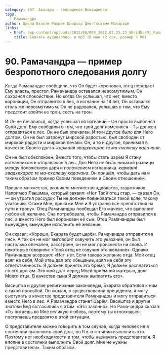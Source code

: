 ```yaml
---
category: (07. Аватары - воплощения Всевышнего)
tags:
  - Рамачандра
author: Шрила Бхакти Ракшак Шридхар Дев-Госвами Махарадж
links:
  - href: /wp-content/uploads/2012/08/090_2012.07.25.23_ShridharMj_Ramachandra-primer_bezropotnogo_sledovaniya_dolgu.mp3
    title: Скачать аудиозапись в mp3 (6 мин 42 сек, размер 4 Мб)
---
```


# 90. Рамачандра — пример безропотного следования долгу

Когда Рамачандре сообщили, что Он будет коронован, отец передаст Ему власть, престол, Рамачандра оставался невозмутимым, Он сохранял спокойствие. Но когда Он услышал, что нет, вместо коронации, Он отправится в лес, в изгнание на 14 лет, Он оставался столь же невозмутимым. Он не радовался, услышав о том, что Ему предстоит взойти на трон, сесть на трон.

И Он не печалился, когда услышал об изгнании – Он просто выполнял Свой долг. Ему сообщили о том, что твой долг изменился – Ты должен отправиться в лес. Он не был опечален. И то и другое было для Него долгом. Он не был затронут мирской радостью, был свободен от мирской радости и мирской печали. Он, и то и другое, принимал в качестве Своего долга. *карманй эвадхикарас те ма-пхалешу кадачана*.

Он не был обеспокоен. Вместо того, чтобы стать царём Я стану изгнанником и отправлюсь в лес. Для Него не было никакой разницы между положением царя и положением изгнанника. *карманй эвадхикарас те ма-пхалешу кадачана*. Он пришёл, чтобы дать нам таким образом пример Своим поведением и Своим отношением.

Пришло множество, возникло множество адвокатов, защитников. Например Лакшман, который заявил: «Нет Твой отец стар, — сказал Он, — он утратил рассудок Ты не должен повиноваться такой воле, такому указанию. Скажи Мне, прикажи Мне и Я устраню все препятствия на пути к трону». Отец Рамачандры пообещал Его мачехе, что выполнит любое её желание. Она потребовала, чтобы Рамачандра отправился в лес, а вместо Него был коронован её сын. Отец Рамачандры был вынужден, вынужден исполнить её желание.

Он сказал: «Хорошо, Бхарата будет царём. Рамачандра отправится в лес». А так он не мог выговорит озвучить это указание, он был настолько опечален, расстроен, он не мог произнести ни слова. И некоторые говорили: «Твой отец не озвучил это желание». Однако Рамачандра возразил: «Нет, нет. Если таково желание отца. Мой отец взял на себя, Мой отец дал это обещание, взял на себя эту ответственность. Я должен принять это бремя, Я должен расплатиться по его долгам. Это мой долг перед Моей приёмной матерью, долг Моего отца. В качестве сына Я должен выплатить его».

Васиштха и другие религиозные законоведы, Бхарата обратился к ним с такой просьбой. Он сказал, о существовании прецедента, я могу выступать в качестве представителя Рамачандры и могу отправиться вместо Него в лес. А Рамачандра станет Царём. Васиштха и другие знатоки Вед согласились с этим: «Это законно». Но Рамачандра сказал: «Ты питаешь ко Мне великую любовь, поэтому ты относишься, поступаешь предвзято в этой ситуации.

О представителе можно говорить в том случае, когда человек не в состоянии выполнить свой долг, но Я в состоянии выполнить это. Поэтому нет необходимости в том, чтобы назначать представителя. Я вполне в состоянии выполнить Свой долг. Мне не нужны представители». Таким образом.

